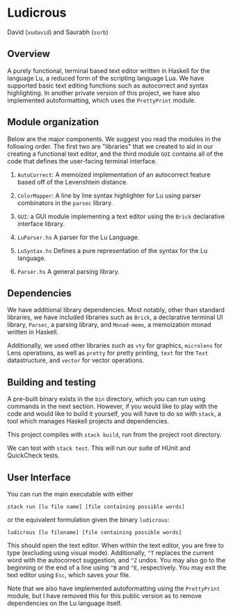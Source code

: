 # Ludicrous
David (`xudavid`) and Saurabh (`surb`)

## Overview
A purely functional, terminal based text editor written in Haskell for the language Lu, a reduced form of the scripting language Lua. We have supported basic text editing functions such as autocorrect and syntax highlighting. In another private version of this project, we have also implemented autoformatting, which uses the `PrettyPrint` module.

## Module organization
Below are the major components. We suggest you read the modules in the following order. The first two are "libraries" that we created to aid in our creating a functional text editor, and the third module `GUI` contains all of the code that defines the user-facing terminal interface.

1. `AutoCorrect`: A memoized implementation of an autocorrect feature based off of the Levenshtein distance.

2. `ColorMapper`: A line by line syntax highlighter for Lu using parser combinators in the `parsec` library.

4. `GUI`: a GUI module implementing a text editor using the `Brick` declarative interface library.

5. `LuParser.hs` A parser for the Lu Language.

6. `LuSyntax.hs` Defines a pure representation of the syntax for the Lu language.

7. `Parser.hs` A general parsing library. 

## Dependencies
We have additional library dependencies. Most notably, other than standard libraries, we have included libraries such as `Brick`, a declarative terminal UI library, `Parsec`, a parsing library, and `Monad-memo`, a memoization monad written in Haskell.

Additionally, we used other libraries such as `vty` for graphics, `microlens` for Lens operations, as well as `pretty` for pretty printing, `text` for the `Text` datastructure, and `vector` for vector operations.

## Building and testing

A pre-built binary exists in the `bin` directory, which you can run using commands in the next section. However, if you would like to play with the code and would like to build it yourself, you will have to do so with `stack`, a tool which manages Haskell projects and dependencies.

This project compiles with `stack build`, run from the project root directory. 

We can test with `stack test`. This will run our suite of HUnit and QuickCheck tests.

## User Interface

You can run the main executable with either 
```
stack run [lu file name] [file containing possible words]
```
or the equivalent formulation given the binary `ludicrous`:
```
ludicrous [lu filename] [file containing possible words]
```

This should open the text editor. When within the text editor, you are free to type (excluding using visual mode). Additionally, `^T` replaces the current word with the autocorrect suggestion, and `^Z` undos. You may also go to the beginning or the end of a line using `^B` and `^E`, respectively. You may exit the text editor using `Esc`, which saves your file.

Note that we also have implemented autoformatting using the `PrettyPrint` module, but I have removed this for this public version as to remove dependencies on the Lu language itself.
